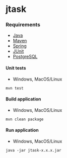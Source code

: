 # jtask

### Requirements
* [Java](https://openjdk.org)  
* [Maven](https://maven.apache.org)  
* [Spring](https://spring.io)
* [JUnit](https://junit.org)
* [PostgreSQL](https://www.postgresql.org)

#### Unit tests
* Windows, MacOS/Linux
```
mvn test
```
#### Build application
* Windows, MacOS/Linux
```
mvn clean package
```
#### Run application
* Windows, MacOS/Linux
```
java -jar jtask-x.x.x.jar
```
